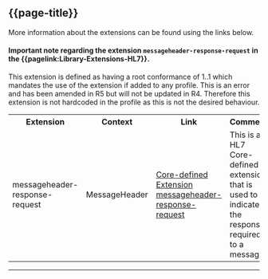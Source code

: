 ## {{page-title}}

More information about the extensions can be found using the links below.

<div markdown="span" class="alert alert-warning" role="alert"><h4><i class="fa fa-info-circle"></i> Important note regarding the extension <code>messageheader-response-request</code> in the {{pagelink:Library-Extensions-HL7}}. </h4>This extension is defined as having a root conformance of 1..1 which mandates the use of the extension if added to any profile. This is an error and has been amended in R5 but will not be updated in R4. Therefore this extension is not hardcoded in the profile as this is not the desired behaviour.
</div>

<table class="assets">
<tr>
<th width="20%">Extension</th>
<th width="20%">Context</th>
<th width="30%">Link</th>
<th width="30%">Comment</th>
</tr>
<tr>
<td>messageheader-response-request</td>
<td>MessageHeader</td>
<td><a href="https://hl7.org/fhir/R4/extension-messageheader-response-request.html">Core-defined Extension messageheader-response-request</a></td>
<td>This is a HL7 Core-defined extension that is used to indicate the response required to a message.</td>
</tr>
</table>

---
